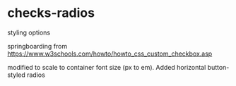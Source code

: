 # checks-radios
styling options

springboarding from
https://www.w3schools.com/howto/howto_css_custom_checkbox.asp

modified to scale to container font size (px to em). Added horizontal button-styled radios
